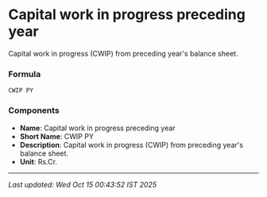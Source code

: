# Capital work in progress preceding year
Capital work in progress (CWIP) from preceding year's balance sheet.

### Formula
```text
CWIP PY
```


### Components
- **Name**: Capital work in progress preceding year
- **Short Name**: CWIP PY
- **Description**: Capital work in progress (CWIP) from preceding year's balance sheet.
- **Unit**: Rs.Cr.

---
*Last updated: Wed Oct 15 00:43:52 IST 2025*
